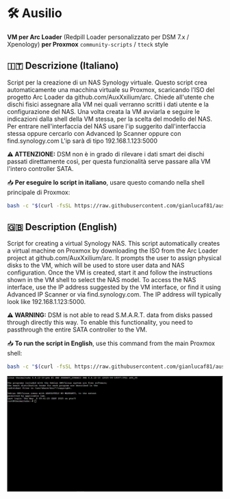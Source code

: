 # 🛠️ Ausilio

**VM per Arc Loader** (Redpill Loader personalizzato per DSM 7.x / Xpenology) **per Proxmox**   `community-scripts` / `tteck` style

## 🇮🇹 Descrizione (Italiano)
Script per la creazione di un NAS Synology virtuale.
Questo script crea automaticamente una macchina virtuale su Proxmox, scaricando l’ISO del progetto Arc Loader da github.com/AuxXxilium/arc.
Chiede all'utente che dischi fisici assegnare alla VM nei quali verranno scritti i dati utente e la configurazione del NAS.
Una volta creata la VM avviarla e seguire le indicazioni dalla shell della VM stessa, per la scelta del modello del NAS.
Per entrare nell'interfaccia del NAS usare l'ip suggerito dall'interfaccia stessa oppure cercarlo con Advanced Ip Scanner oppure con find.synology.com
L'ip sarà di tipo 192.168.1.123:5000

**⚠️ ATTENZIONE:** DSM non è in grado di rilevare i dati smart dei dischi passati direttamente così, per questa funzionalità serve passare alla VM l'intero controller SATA.

📥 **Per eseguire lo script in italiano**, usare questo comando nella shell principale di Proxmox:

```bash
bash -c "$(curl -fsSL https://raw.githubusercontent.com/gianlucaf81/ausilio/refs/heads/main/ausilio_it_v0.1.sh)"
```



## 🇬🇧 Description (English)
Script for creating a virtual Synology NAS.
This script automatically creates a virtual machine on Proxmox by downloading the ISO from the Arc Loader project at github.com/AuxXxilium/arc.
It prompts the user to assign physical disks to the VM, which will be used to store user data and NAS configuration.
Once the VM is created, start it and follow the instructions shown in the VM shell to select the NAS model.
To access the NAS interface, use the IP address suggested by the VM interface, or find it using Advanced IP Scanner or via find.synology.com.
The IP address will typically look like 192.168.1.123:5000.

**⚠️ WARNING:** DSM is not able to read S.M.A.R.T. data from disks passed through directly this way. To enable this functionality, you need to passthrough the entire SATA controller to the VM.

📥 **To run the script in English**, use this command from the main Proxmox shell:

```bash
bash -c "$(curl -fsSL https://raw.githubusercontent.com/gianlucaf81/ausilio/refs/heads/main/ausilio_en_v0.1.sh)"
```

![](https://github.com/gianlucaf81/ausilio/blob/d4b7211e7fd1f07bf15d09831dfe85e0a6192a45/media/ausilio_en.gif)



